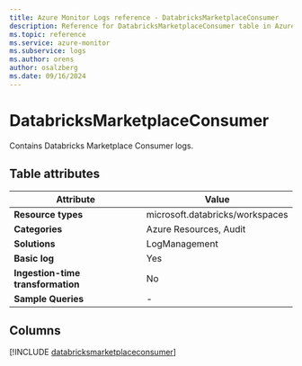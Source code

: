 ```yaml
---
title: Azure Monitor Logs reference - DatabricksMarketplaceConsumer
description: Reference for DatabricksMarketplaceConsumer table in Azure Monitor Logs.
ms.topic: reference
ms.service: azure-monitor
ms.subservice: logs
ms.author: orens
author: osalzberg
ms.date: 09/16/2024
---
```


# DatabricksMarketplaceConsumer

Contains Databricks Marketplace Consumer logs.


## Table attributes

|Attribute|Value|
|---|---|
|**Resource types**|microsoft.databricks/workspaces|
|**Categories**|Azure Resources, Audit|
|**Solutions**| LogManagement|
|**Basic log**|Yes|
|**Ingestion-time transformation**|No|
|**Sample Queries**|-|



## Columns
  
[!INCLUDE [databricksmarketplaceconsumer](~/reusable-content/ce-skilling/azure/includes/azure-monitor/reference/tables/databricksmarketplaceconsumer-include.md)]

